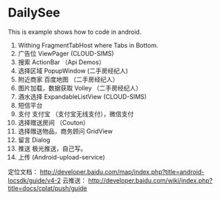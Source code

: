 DailySee
=========================

This is example shows how to code in android.

1. Withing FragmentTabHost where Tabs in Bottom.
2. 广告位 ViewPager (CLOUD-SIMS)
3. 搜索 ActionBar （Api Demos）
4. 选择区域 PopupWindow (二手房经纪人)
5. 附近商家 百度地图 （二手房经纪人）
6. 图片加载，数据获取 Volley （二手房经纪人）
7. 酒水选择 ExpandableListView (CLOUD-SIMS)
8. 短信平台
9. 支付 支付宝 （支付宝无线支付），微信支付
10. 选择赠送房间 （Couton）
11. 选择赠送物品，商务顾问 GridView
12. 留言 Dialog
13. 推送 极光推送，自己写。
14. 上传 (Android-upload-service)
    
定位文档：
http://developer.baidu.com/map/index.php?title=android-locsdk/guide/v4-2
云推送：
http://developer.baidu.com/wiki/index.php?title=docs/cplat/push/guide

  

